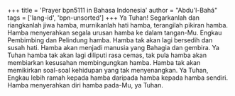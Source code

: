 +++
title = 'Prayer bpn5111 in Bahasa Indonesia'
author = "Abdu'l-Bahá"
tags = ['lang-id', 'bpn-unsorted']
+++
Ya Tuhan! Segarkanlah dan riangkanlah jiwa hamba, murnikanlah hati hamba, terangilah pikiran hamba. Hamba menyerahkan segala urusan hamba ke dalam tangan-Mu. Engkau Pembimbing dan Pelindung hamba. Hamba tak akan lagi bersedih dan susah hati. Hamba akan menjadi manusia yang Bahagia dan gembira. Ya Tuhan hamba tak akan lagi diliputi rasa cemas, tak pula hamba akan membiarkan kesusahan membingungkan hamba. Hamba tak akan memikirkan soal-soal kehidupan yang tak menyenangkan. Ya Tuhan, Engkau lebih ramah kepada hamba daripada hamba kepada hamba sendiri. Hamba menyerahkan diri hamba pada-Mu, ya Tuhan.
